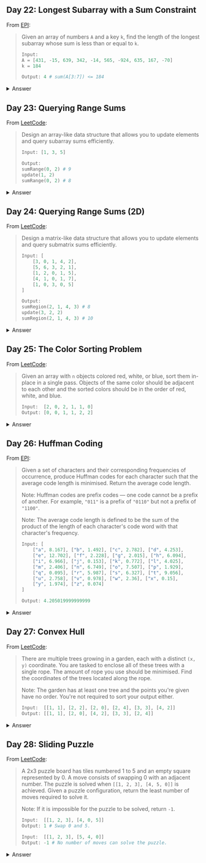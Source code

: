 
## Day 22: Longest Subarray with a Sum Constraint

From [EPI](https://github.com/adnanaziz/EPIJudge/blob/master/epi_judge_python/longest_subarray_with_sum_constraint.py):

> Given an array of numbers `A` and a key `k`, find the length of the longest subarray whose sum is less than or equal to `k`.
>
> ```py
> Input: 
> A = [431, -15, 639, 342, -14, 565, -924, 635, 167, -70]
> k = 184
> 
> Output: 4 # sum(A[3:7]) <= 184
> ```

<details><summary>Answer</summary>

View [walkthrough](https://yao.page/posts/longest-subarray-with-a-sum-constraint-python/):

```py
def find_longest_subarray_less_equal_k(A, k):

    # Get prefix sums
    prefix_sums = [A[0]]
    for i in range(1, len(A)):
        prefix_sums.append(prefix_sums[-1] + A[i])

    def get_psum(i):
        return 0 if i == -1 else prefix_sums[i]

    # Get min prefix sums
    min_prefix_sums = [prefix_sums[-1]]
    for i in range(len(prefix_sums)-2, -1, -1):
        min_prefix_sums.append(
            min(min_prefix_sums[-1], get_psum(i))
        )
    min_prefix_sums = min_prefix_sums[::-1]

    # Traverse through A
    longest = 0
    i = j = 0
    while i < len(A) and j < len(A):
        if min_prefix_sums[j] - get_psum(i-1) <= k:
            longest = max(longest, j - (i-1))
            j += 1
        else:
            i += 1

    return longest
```

</details>

## Day 23: Querying Range Sums

From [LeetCode](https://leetcode.com/problems/range-sum-query-mutable/):

> Design an array-like data structure that allows you to update elements and query subarray sums efficiently.
>
> ```py
> Input: [1, 3, 5]
>
> Output:
> sumRange(0, 2) # 9
> update(1, 2)
> sumRange(0, 2) # 8
> ```

<details><summary>Answer</summary>

View [walkthrough](https://yao.page/posts/querying-range-sums-python/):

```py
class Node:
    def __init__(self, start, last):
        self.start, self.last = start, last
        self.left = self.right = None        
        self.total = 0


class NumArray:
    def __init__(self, nums: List[int]):
        # O(n) time operation for n data entries
        def create(i, j):
            if i > j:
                return None

            elif i == j:
                # Leaf node
                node = Node(i, j)
                node.total = nums[i]
                return node
            
            # Find midpoint to split child ranges by
            m = (i + j) // 2
            node = Node(i, j)
            
            # Construct child nodes and increment
            # the total as we backtrack
            node.left = create(i, m)
            node.right = create(m+1, j)
            node.total = node.left.total + node.right.total
            return node

        self.root = create(0, len(nums)-1)


    def update(self, i: int, val: int) -> None:
        # O(log n) time operation
        def helper(node, i, val):
            if node.start == i and node.last == i:
                diff = val - node.total
                node.total = val
                return diff

            mid = (node.start + node.last) // 2
            diff = (
                helper(node.left, i, val)
                if node.start <= i <= mid
                else helper(node.right, i, val)
            )

            # Update ancestor sums as we backtrack
            node.total += diff
            return diff

        helper(self.root, i, val)


    def sumRange(self, i: int, j: int) -> int:
        # O(log n) time operation
        def helper(node, i, j):
            # Base Case: End-to-end match
            if node.start == i and node.last == j:
                return node.total

            mid = (node.start + node.last) // 2
            
            # Case 1: Whole range falls on right            
            if i <= mid and j <= mid:
                return helper(node.left, i, j)
            
            # Case 2: Whole range falls on left
            elif mid < i and mid < j:
                return helper(node.right, i, j)

            # Case 3: Range is split between both subtrees
            elif i <= mid and mid < j:
                left = helper(node.left, i, mid)
                right = helper(node.right, mid+1, j)
                return left + right

        return helper(self.root, i, j)
```

</details>

## Day 24: Querying Range Sums (2D)

From [LeetCode](https://leetcode.com/problems/range-sum-query-2d-mutable/):

> Design a matrix-like data structure that allows you to update elements and query submatrix sums efficiently.
>
> ```py
> Input: [
>     [3, 0, 1, 4, 2],
>     [5, 6, 3, 2, 1],
>     [1, 2, 0, 1, 5],
>     [4, 1, 0, 1, 7],
>     [1, 0, 3, 0, 5]
> ]
> 
> Output:
> sumRegion(2, 1, 4, 3) # 8
> update(3, 2, 2)
> sumRegion(2, 1, 4, 3) # 10
> ```

<details><summary>Answer</summary>

View [walkthrough](https://yao.page/posts/querying-range-sums-2D-python/):

```py
class Node:
    def __init__(self, start, last):
        self.start, self.last = start, last
        self.left = self.right = None
        # Points to integer OR segment tree
        self.v = None


# Utils

def merge_vals(v1, v2):
    def merge_nodes(n1, n2):
        if not n1 and not n2:
            return None

        merged_node = Node(n1.start, n1.last)
        merged_node.left = merge_nodes(n1.left, n2.left)
        merged_node.right = merge_nodes(n1.right, n2.right)
        merged_node.v = n1.v + n2.v
        return merged_node

    if (
        isinstance(v1, SegmentTree) and
        isinstance(v2, SegmentTree)
    ):
        st = SegmentTree()
        st.root = merge_nodes(v1.root, v2.root)
        return st

    else:
        return v1 + v2


    
class SegmentTree:
    def __init__(self):
        self.root = None

    def create(self, ref_data):
        def helper(i, j):
            if i > j:
                return None
            elif i == j:
                node = Node(i, i)
                if isinstance(ref_data[i], list):
                    node.v = SegmentTree()
                    node.v.create(ref_data[i])
                else:
                    node.v = ref_data[i]
                return node

            m = (i + j) // 2
            node = Node(i, j)
            node.left = helper(i, m)
            node.right = helper(m+1, j)
            node.v = merge_vals(node.left.v, node.right.v)
            return node

        self.root = helper(0, len(ref_data)-1)

    def lookup(self, r, c):
        def helper(node, i):
            nonlocal c

            # Leaf case
            if node.start == i and node.last == i:
                if isinstance(node.v, SegmentTree):
                    return helper(node.v.root, c)
                else:
                    return node.v

            # General case
            m = (node.start + node.last) // 2
            if 0 <= i <= m:
                return helper(node.left, i)
            return helper(node.right, i)

        return helper(self.root, r)

    def update(self, r, c, val):
        def helper(node, i, diff):
            nonlocal c
            
            if node:
                if isinstance(node.v, SegmentTree):
                    helper(node.v.root, c, diff)
                else:
                    node.v += diff

                m = (node.start + node.last) // 2
                if 0 <= i <= m:
                    helper(node.left, i, diff)
                else:
                    helper(node.right, i, diff)

        diff = val - self.lookup(r, c)
        return helper(self.root, r, diff)

    
    def query(self, r1, c1, r2, c2):
        def helper(node, i, j):
            nonlocal c1
            nonlocal c2
            
            # Base case: End-to-end match
            if node.start == i and node.last == j:
                if isinstance(node.v, SegmentTree):
                    return helper(node.v.root, c1, c2)
                else:
                    return node.v

            m = (node.start + node.last) // 2

            # Case 1: Query falls on left
            if i <= m and j <= m:
                return helper(node.left, i, j)
            
            # Case 2: Query falls on right
            elif m < i and m < j:
                return helper(node.right, i, j)
            
            # Case 3: Query falls on both sides
            elif i <= m and m < j:
                left = helper(node.left, i, m)
                right = helper(node.right, m+1, j)
                return left + right

        return helper(self.root, r1, r2)


class NumMatrix:

    def __init__(self, matrix: List[List[int]]):
        self.st = SegmentTree()
        self.st.create(matrix)

    def update(self, row: int, col: int, val: int) -> None:
        self.st.update(row, col, val)

    def sumRegion(self, row1: int, col1: int, row2: int, col2: int) -> int:
        return self.st.query(row1, col1, row2, col2)
```

</details>

## Day 25: The Color Sorting Problem

From [LeetCode](https://leetcode.com/problems/sort-colors/):

> Given an array with `n` objects colored red, white, or blue, sort them in-place in a single pass. Objects of the same color should be adjacent to each other and the sorted colors should be in the order of red, white, and blue.
>
> ```py
> Input:  [2, 0, 2, 1, 1, 0]
> Output: [0, 0, 1, 1, 2, 2]
> ```


<details><summary>Answer</summary>

View [walkthrough](https://yao.page/posts/thinking-about-partitions-python/):

```py
def sort_colors(A):
    # A[:red] -> Red bucket
    # A[red:white] -> White bucket
    # A[blue:] -> Blue bucket
    # A[white:blue] -> Unseen bucket
    red = 0
    white = 0
    blue = len(A)

    # Navigate through the array until size of 
    # unseen subarray shrinks to zero
    while white < blue:
        if A[white] == 0:
            A[white], A[red] = A[red], A[white]
            red += 1
            white += 1
        
        elif A[white] == 1:
            white += 1
        
        else: # A[white] == 2
            blue -= 1
            A[white], A[blue] = A[blue], A[white]
```

</details>

## Day 26: Huffman Coding

From [EPI](https://github.com/adnanaziz/EPIJudge/blob/master/epi_judge_python/huffman_coding.py):

> Given a set of characters and their corresponding frequencies of occurrence, produce Huffman codes for each character such that the average code length is minimised. Return the average code length.
>
> Note: Huffman codes are prefix codes –– one code cannot be a prefix of another. For example, `"011"` is a prefix of `"0110"` but not a prefix of `"1100"`.
>
> Note: The average code length is defined to be the sum of the product of the length of each character's code word with that character's frequency.
>
> ```py
> Input: [
>     ["a", 8.167], ["b", 1.492], ["c", 2.782], ["d", 4.253],
>     ["e", 12.702], ["f", 2.228], ["g", 2.015], ["h", 6.094],
>     ["i", 6.966], ["j", 0.153], ["k", 0.772], ["l", 4.025],
>     ["m", 2.406], ["n", 6.749], ["o", 7.507], ["p", 1.929],
>     ["q", 0.095], ["r", 5.987], ["s", 6.327], ["t", 9.056],
>     ["u", 2.758], ["v", 0.978], ["w", 2.36], ["x", 0.15],
>     ["y", 1.974], ["z", 0.074]
> ]
>
> Output: 4.205019999999999
> ```

<details><summary>Answer</summary>

View [walkthrough](https://yao.page/posts/huffman-coding-python/):

```py
class Node:
    def __init__(self, c=None, freq=None):
        self.c = c  # Character
        self.freq = freq  # Frequency
        self.left = self.right = None

    def __lt__(self, other):
        return self.freq < other.freq


def huffman_coding(symbols):
    # Store symbols as nodes, heapify nodes
    q = []
    for cwf in symbols:
        heapq.heappush(q, (cwf.freq, Node(cwf.c, cwf.freq)))

    # Bottom-up construction of Huffman tree 
    # Pop nodes / subtrees in pairs and combine them
    while len(q) >= 2:
        node1 = heapq.heappop(q)[1]
        node2 = heapq.heappop(q)[1]
        node3 = Node(c=None, freq=node1.freq + node2.freq)
        node3.left = node1
        node3.right = node2
        heapq.heappush(q, (node3.freq, node3))

    # Generate codewords
    codewords = {}
    def DFS(node, acc_code):
        if not node:
            return None
        if node.c:
            codewords[node.c] = (acc_code, node.freq)
        DFS(node.left, acc_code + '0')
        DFS(node.right, acc_code + '1')
    DFS(q[0][1], '')

    # Calculate avg code length
    res = 0
    for char in codewords:
        code, freq = codewords[char]
        res += (freq / 100) * len(code)
    return res
```

</details>

## Day 27: Convex Hull

From [LeetCode](https://leetcode.com/problems/erect-the-fence/):

> There are multiple trees growing in a garden, each with a distinct `(x, y)` coordinate. You are tasked to enclose all of these trees with a single rope. The amount of rope you use should be minimised. Find the coordinates of the trees located along the rope.
> 
> Note: The garden has at least one tree and the points you're given have no order. You're not required to sort your output either.
>
> ```py
> Input:  [[1, 1], [2, 2], [2, 0], [2, 4], [3, 3], [4, 2]]
> Output: [[1, 1], [2, 0], [4, 2], [3, 3], [2, 4]]
> ```

<details><summary>Answer</summary>

View [walkthrough](https://yao.page/posts/convex-hull-python/):

```py
import math
import fractions


def g(ref, p):
    numerator = p[1] - ref[1]
    denominator = p[0] - ref[0]
    if denominator == 0:
        return math.inf
    return fractions.Fraction(numerator, denominator)


def outer_trees(self, points):
    # Minor optimisation
    if len(points) <= 3:
        return points

    def build_chain(comp):
        chain = [points[0]]
        for p in points[1:]:
            while (
                len(chain) >= 2 and
                # Compare the previous gradient to the incoming
                # gradient. If we detect a violation, pop the
                # last node in our chain.
                comp(
                    g(chain[-2], chain[-1]),
                    g(chain[-1], p)
                )
            ):
                chain.pop()
            chain.append(p)
        return chain

    points.sort()
    topchain = build_chain(operator.lt)
    btmchain = build_chain(operator.gt)
    # De-duplicate points in both chains
    return set([tuple(p) for p in topchain + btmchain])

```

</details>

## Day 28: Sliding Puzzle

From [LeetCode](https://leetcode.com/problems/sliding-puzzle/):

> A 2x3 puzzle board has tiles numbered 1 to 5 and an empty square represented by 0. A move consists of swapping 0 with an adjacent number. The puzzle is solved when `[[1, 2, 3], [4, 5, 0]]` is achieved. Given a puzzle configuration, return the least number of moves required to solve it.
> 
> Note: If it is impossible for the puzzle to be solved, return `-1`.
>
> ```py
> Input:  [[1, 2, 3], [4, 0, 5]]
> Output: 1 # Swap 0 and 5.
>
> Input:  [[1, 2, 3], [5, 4, 0]]
> Output: -1 # No number of moves can solve the puzzle. 
> ```

<details><summary>Answer</summary>

View [walkthrough](https://yao.page/posts/sliding-puzzle-python/):

```py
NEXT = {
    0: (1, 3),
    1: (0, 2, 4),
    2: (1, 5),
    3: (0, 4),
    4: (1, 3, 5),
    5: (2, 4)
}

def sliding_puzzle(self, board):
    board = [[str(x) for x in row] for row in board]
    board = ''.join(board[0]) + ''.join(board[1])
    frontier = [board]
    seen = set([board])
    moves = 0

    while frontier:
        next_frontier = []

        for b in frontier:
            if b == "123450":
                return moves

            i = b.index('0')
            for j in NEXT[i]:
                A = list(b)
                A[i], A[j] = A[j], A[i]
                nb = ''.join(A)
                if nb not in seen:
                    seen.add(nb)
                    next_frontier.append(nb)

        frontier = next_frontier
        moves += 1

    return -1
```

</details>
